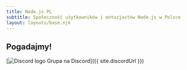 ```yaml
---
title: Node.js PL
subtitle: Społeczność użytkowników i entuzjastów Node.js w Polsce
layout: layouts/base.njk
---
```



## Pogadajmy!

[![Discord logo](/images/discord-new-logo.png) Grupa na Discord]({{ site.discordUrl }})

